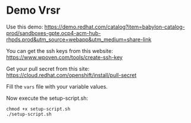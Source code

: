 # Demo Vrsr

Use this demo: https://demo.redhat.com/catalog?item=babylon-catalog-prod/sandboxes-gpte.ocp4-acm-hub-rhpds.prod&utm_source=webapp&utm_medium=share-link

You can get the ssh keys from this website: https://www.wpoven.com/tools/create-ssh-key

Get your pull secret from this site: https://cloud.redhat.com/openshift/install/pull-secret

Fill the ```vars``` file with your variable values.

Now execute the setup-script.sh:

```
chmod +x setup-script.sh
./setup-script.sh
```
